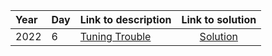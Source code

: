 | Year | Day | Link to description | Link to solution
|:---|:---|:---|:---:|
| 2022 |                      6 | [Tuning Trouble](https://adventofcode.com/2022/day/6) | [Solution](https://github.com/versenyi98/programming-contests/tree/master/Advent%20of%20Code/2022/Day%20%20%20%20%20%20%20%20%20%20%20%20%20%20%20%20%20%20%20%20%20%206%20-%20Tuning%20Trouble)|
